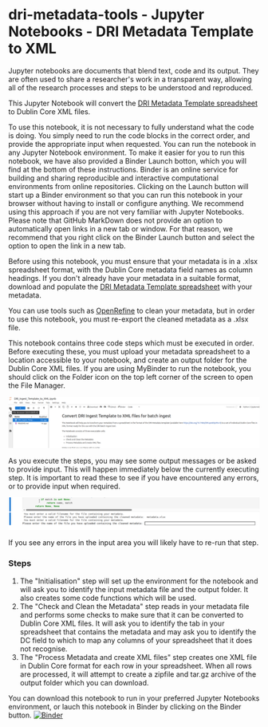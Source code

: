 # dri-metadata-tools - Jupyter Notebooks - DRI Metadata Template to XML

Jupyter notebooks are documents that blend text, code and its output. They are often used to share a researcher's work in a transparent way, allowing all of the research processes and steps to be understood and reproduced.

This Jupyter Notebook will convert the [DRI Metadata Template spreadsheet](https://doi.org/10.7486/DRI.qn603p95v-8) to Dublin Core XML files.

To use this notebook, it is not necessary to fully understand what the code is doing. You simply need to run the code blocks in the correct order, and provide the appropriate input when requested. You can run the notebook in any Jupyter Notebook environment. To make it easier for you to run this notebook, we have also provided a Binder Launch botton, which you will find at the bottom of these instructions. Binder is an online service for building and sharing reproducible and interactive computational environments from online repositories. Clicking on the Launch button will start up a Binder environment so that you can run this notebook in your browser without having to install or configure anything. We recommend using this approach if you are not very familiar with Jupyter Notebooks. Please note that GitHub MarkDown does not provide an option to automatically open links in a new tab or window. For that reason, we recommend that you right click on the Binder Launch button and select the option to open the link in a new tab.

Before using this notebook, you must ensure that your metadata is in a .xlsx spreadsheet format, with the Dublin Core metadata field names as column headings. If you don't already have your metadata in a suitable format, download and populate the [DRI Metadata Template spreadsheet](https://doi.org/10.7486/DRI.qn603p95v-8) with your metadata.

You can use tools such as [OpenRefine](https://openrefine.org/) to clean your metadata, but in order to use this notebook, you must re-export the cleaned metadata as a .xlsx file.

This notebook contains three code steps which must be executed in order. Before executing these, you must upload your metadata spreadsheet to a location accessible to your notebook, and create an output folder for the Dublin Core XML files. If you are using MyBinder to run the notebook, you should click on the Folder icon on the top left corner of the screen to open the File Manager.

![Screenshot showing the folder icon and File Manager in MyBinder.](./assets/FileBrowser.png)

As you execute the steps, you may see some output messages or be asked to provide input. This will happen immediately below the currently executing step. It is important to read these to see if you have encountered any errors, or to provide input when required.

![Screenshot showing code output and input prompts when running a code cell.](./assets/InputOutput.png)

If you see any errors in the input area you will likely have to re-run that step.

### Steps
1. The "Initialisation" step will set up the environment for the notebook and will ask you to identify the input metadata file and the output folder. It also creates some code functions which will be used.
2. The "Check and Clean the Metadata" step reads in your metadata file and performs some checks to make sure that it can be converted to Dublin Core XML files. It will ask you to identify the tab in your spreadsheet that contains the metadata and may ask you to identify the DC field to which to map any columns of your spreadsheet that it does not recognise.
3. The "Process Metadata and create XML files" step creates one XML file in Dublin Core format for each row in your spreadsheet. When all rows are processed, it will attempt to create a zipfile and tar.gz archive of the output folder which you can download.

You can download this notebook to run in your preferred Jupyter Notebooks environment, or lauch this notebook in Binder by clicking on the Binder button. [![Binder](https://mybinder.org/badge_logo.svg)](https://mybinder.org/v2/gh/Digital-Repository-of-Ireland/dri-metadata-tools/HEAD?urlpath=%2Fdoc%2Ftree%2Fjupyter%2FDRI_Ingest_Template_to_XML%2FDRI_Ingest_Template_to_XML.ipynb)

